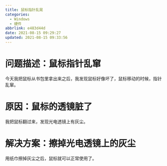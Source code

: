 ```yaml
---
title: 鼠标指针乱晃
categories:
  - Windows
  - 硬件
abbrlink: e483d44d
date: 2021-08-15 09:29:27
updated: 2021-08-15 09:33:56
---
```

# 问题描述：鼠标指针乱窜
今天我把鼠标从书包里拿出来之后，我发现鼠标好像坏了，鼠标移动的时候，指针乱窜。
# 原因：鼠标的透镜脏了
我把鼠标翻过来，发现光电透镜上有灰尘。
# 解决方案：擦掉光电透镜上的灰尘
用纸巾擦掉灰尘之后，鼠标就可以正常使用了。
